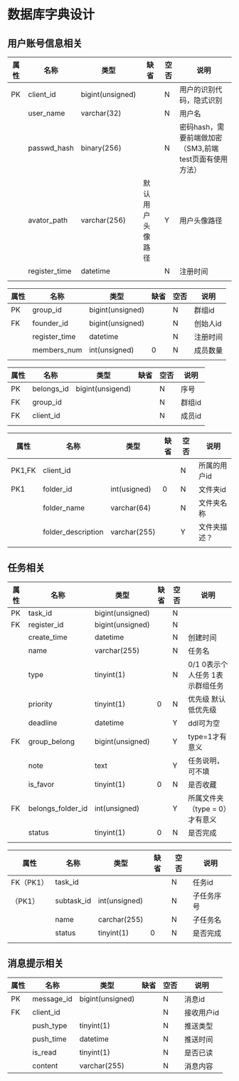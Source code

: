 # 数据库字典设计

## 用户账号信息相关

| 属性 | 名称          | 类型             | 缺省             | 空否 | 说明                                                   |
| ---- | ------------- | ---------------- | ---------------- | ---- | ------------------------------------------------------ |
| PK   | client_id     | bigint(unsigned) |                  | N    | 用户的识别代码，隐式识别                               |
|      | user_name     | varchar(32)      |                  | N    | 用户名                                                 |
|      | passwd_hash   | binary(256)      |                  | N    | 密码hash，需要前端做加密（SM3,前端test页面有使用方法） |
|      | avator_path   | varchar(256)     | 默认用户头像路径 | Y    | 用户头像路径                                           |
|      | register_time | datetime         |                  | N    | 注册时间                                               |
|      |               |                  |                  |      |                                                        |

| 属性 | 名称          | 类型             | 缺省 | 空否 | 说明     |
| ---- | ------------- | ---------------- | ---- | ---- | -------- |
| PK   | group_id      | bigint(unsigned) |      | N    | 群组id   |
| FK   | founder_id    | bigint(unsigned) |      | N    | 创始人id |
|      | register_time | datetime         |      | N    | 注册时间 |
|      | members_num   | int(unsigned)    | 0    | N    | 成员数量 |
|      |               |                  |      |      |          |

| 属性 | 名称       | 类型             | 缺省 | 空否 | 说明   |
| ---- | ---------- | ---------------- | ---- | ---- | ------ |
| PK   | belongs_id | bigint(unsigend) |      | N    | 序号   |
| FK   | group_id   |                  |      | N    | 群组id |
| FK   | client_id  |                  |      | N    | 成员id |
|      |            |                  |      |      |        |

| 属性   | 名称               | 类型         | 缺省 | 空否 | 说明         |
| ------ | ------------------ | ------------ | ---- | ---- | ------------ |
| PK1,FK | client_id          |              |      | N    | 所属的用户id |
| PK1    | folder_id          | int(usigned) | 0    | N    | 文件夹id     |
|        | folder_name        | varchar(64)  |      | N    | 文件夹名称   |
|        | folder_description | varchar(255) |      | Y    | 文件夹描述？ |
|        |                    |              |      |      |              |

## 任务相关

| 属性 | 名称              | 类型             | 缺省 | 空否 | 说明                            |
| ---- | ----------------- | ---------------- | ---- | ---- | ------------------------------- |
| PK   | task_id           | bigint(unsigned) |      | N    |                                 |
| FK   | register_id       | bigint(unsigned) |      | N    |                                 |
|      | create_time       | datetime         |      | N    | 创建时间                        |
|      | name              | varchar(255)     |      | N    | 任务名                          |
|      | type              | tinyint(1)       |      | N    | 0/1 0表示个人任务 1表示群组任务 |
|      | priority          | tinyint(1)       | 0    | N    | 优先级 默认低优先级             |
|      | deadline          | datetime         |      | Y    | ddl可为空                       |
| FK   | group_belong      | bigint(unsigned) |      | Y    | type=1才有意义                  |
|      | note              | text             |      | Y    | 任务说明，可不填                |
|      | is_favor          | tinyint(1)       | 0    | N    | 是否收藏                        |
| FK   | belongs_folder_id | int(unsigned)    |      | Y    | 所属文件夹（type = 0）才有意义  |
|      | status            | tinyint(1)       | 0    | N    | 是否完成                        |
|      |                   |                  |      |      |                                 |

| 属性      | 名称       | 类型          | 缺省 | 空否 | 说明       |
| --------- | ---------- | ------------- | ---- | ---- | ---------- |
| FK（PK1） | task_id    |               |      | N    | 任务id     |
| （PK1）   | subtask_id | int(unsigned) |      | N    | 子任务序号 |
|           | name       | carchar(255)  |      | N    | 子任务名   |
|           | status     | tinyint(1)    | 0    | N    | 是否完成   |
|           |            |               |      |      |            |

## 消息提示相关

| 属性 | 名称       | 类型             | 缺省 | 空否 | 说明       |
| ---- | ---------- | ---------------- | ---- | ---- | ---------- |
| PK   | message_id | bigint(unsigned) |      | N    | 消息id     |
| FK   | client_id  |                  |      | N    | 接收用户id |
|      | push_type  | tinyint(1)       |      | N    | 推送类型   |
|      | push_time  | datetime         |      | N    | 推送时间   |
|      | is_read    | tinyint(1)       |      | N    | 是否已读   |
|      | content    | varchar(255)     |      | N    | 消息内容   |
